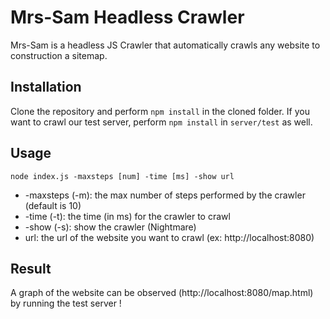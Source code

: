 # Mrs-Sam Headless Crawler

Mrs-Sam is a headless JS Crawler that automatically crawls any website to construction a sitemap.

## Installation

Clone the repository and perform `npm install` in the cloned folder.
If you want to crawl our test server, perform `npm install` in `server/test` as well.

## Usage

    node index.js -maxsteps [num] -time [ms] -show url


* -maxsteps (-m): the max number of steps performed by the crawler (default is 10)
* -time (-t): the time (in ms) for the crawler to crawl
* -show (-s): show the crawler (Nightmare)
* url: the url of the website you want to crawl (ex: http://localhost:8080)

## Result

A graph of the website can be observed (http://localhost:8080/map.html) by running the test server !


